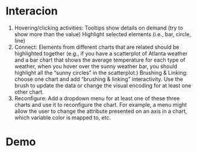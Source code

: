 # Interacion

1. Hovering/clicking activities:
    Tooltips show details on demand (try to show more than the value)
    Highlight selected elements (i.e., bar, circle, line)
2. Connect: 
    Elements from different charts that are related should be highlighted together (e.g., if you have a scatterplot of Atlanta weather and a bar chart that shows the average temperature for each type of weather, when you hover over the sunny weather bar, you should highlight all the “sunny circles” in the scatterplot.)
    Brushing & Linking: choose one chart and add “brushing & linking”    interactivity. Use the brush to update the data or change the visual encoding for at least one other chart. 
3. Reconfigure:
    Add a dropdown menu for at least one of these three charts and use it to reconfigure the chart. For example, a menu might allow the user to change the attribute presented on an axis in a chart, which variable color is mapped to, etc.  

# Demo